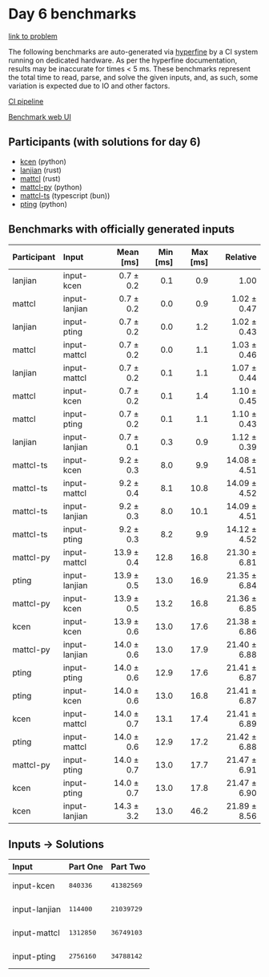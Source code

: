 # Day 6 benchmarks

[link to problem](https://adventofcode.com/2023/day/6)

The following benchmarks are auto-generated via
[hyperfine](https://github.com/sharkdp/hyperfine) by a CI system running on
dedicated hardware. As per the hyperfine documentation, results may be
inaccurate for times < 5 ms. These benchmarks represent the total time to read,
parse, and solve the given inputs, and, as such, some variation is expected due
to IO and other factors.

[CI pipeline](http://ci.papercode.net:8080/teams/main/pipelines/aoc2023)

[Benchmark web UI](https://aoc.ancalagon.black)


## Participants (with solutions for day 6)

- [kcen](https://github.com/kcen/aoc2023) (python)
- [lanjian](https://github.com/lanjian/aoc-2023) (rust)
- [mattcl](https://github.com/mattcl/aoc2023) (rust)
- [mattcl-py](https://github.com/mattcl/aoc2023-py) (python)
- [mattcl-ts](https://github.com/mattcl/aoc2023-js) (typescript (bun))
- [pting](https://github.com/pting/aoc2023) (python)


## Benchmarks with officially generated inputs

| Participant | Input | Mean [ms] | Min [ms] | Max [ms] | Relative |
|:---|:---|---:|---:|---:|---:|
| lanjian | input-kcen | 0.7 ± 0.2 | 0.1 | 0.9 | 1.00 |
| mattcl | input-lanjian | 0.7 ± 0.2 | 0.0 | 0.9 | 1.02 ± 0.47 |
| lanjian | input-pting | 0.7 ± 0.2 | 0.0 | 1.2 | 1.02 ± 0.43 |
| mattcl | input-mattcl | 0.7 ± 0.2 | 0.0 | 1.1 | 1.03 ± 0.46 |
| lanjian | input-mattcl | 0.7 ± 0.2 | 0.1 | 1.1 | 1.07 ± 0.44 |
| mattcl | input-kcen | 0.7 ± 0.2 | 0.1 | 1.4 | 1.10 ± 0.45 |
| mattcl | input-pting | 0.7 ± 0.2 | 0.1 | 1.1 | 1.10 ± 0.43 |
| lanjian | input-lanjian | 0.7 ± 0.1 | 0.3 | 0.9 | 1.12 ± 0.39 |
| mattcl-ts | input-kcen | 9.2 ± 0.3 | 8.0 | 9.9 | 14.08 ± 4.51 |
| mattcl-ts | input-mattcl | 9.2 ± 0.4 | 8.1 | 10.8 | 14.09 ± 4.52 |
| mattcl-ts | input-lanjian | 9.2 ± 0.3 | 8.0 | 10.1 | 14.09 ± 4.51 |
| mattcl-ts | input-pting | 9.2 ± 0.3 | 8.2 | 9.9 | 14.12 ± 4.52 |
| mattcl-py | input-mattcl | 13.9 ± 0.4 | 12.8 | 16.8 | 21.30 ± 6.81 |
| pting | input-lanjian | 13.9 ± 0.5 | 13.0 | 16.9 | 21.35 ± 6.84 |
| mattcl-py | input-kcen | 13.9 ± 0.5 | 13.2 | 16.8 | 21.36 ± 6.85 |
| kcen | input-kcen | 13.9 ± 0.6 | 13.0 | 17.6 | 21.38 ± 6.86 |
| mattcl-py | input-lanjian | 14.0 ± 0.6 | 13.0 | 17.9 | 21.40 ± 6.88 |
| pting | input-pting | 14.0 ± 0.6 | 12.9 | 17.6 | 21.41 ± 6.87 |
| pting | input-kcen | 14.0 ± 0.6 | 13.0 | 16.8 | 21.41 ± 6.87 |
| kcen | input-mattcl | 14.0 ± 0.7 | 13.1 | 17.4 | 21.41 ± 6.89 |
| pting | input-mattcl | 14.0 ± 0.6 | 12.9 | 17.2 | 21.42 ± 6.88 |
| mattcl-py | input-pting | 14.0 ± 0.7 | 13.0 | 17.7 | 21.47 ± 6.91 |
| kcen | input-pting | 14.0 ± 0.7 | 13.0 | 17.8 | 21.47 ± 6.90 |
| kcen | input-lanjian | 14.3 ± 3.2 | 13.0 | 46.2 | 21.89 ± 8.56 |


## Inputs -> Solutions

| Input | Part One | Part Two |
|:---|:---|:---|
|input-kcen|<pre>840336</pre>|<pre>41382569</pre>|
|input-lanjian|<pre>114400</pre>|<pre>21039729</pre>|
|input-mattcl|<pre>1312850</pre>|<pre>36749103</pre>|
|input-pting|<pre>2756160</pre>|<pre>34788142</pre>|